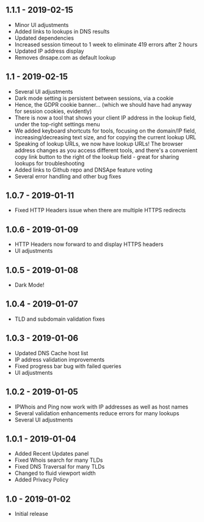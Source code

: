 1.1.1 - 2019-02-15
------------------
* Minor UI adjustments
* Added links to lookups in DNS results
* Updated dependencies
* Increased session timeout to 1 week to eliminate 419 errors after 2 hours
* Updated IP address display
* Removes dnsape.com as default lookup

1.1 - 2019-02-15
------------------
* Several UI adjustments
* Dark mode setting is persistent between sessions, via a cookie
* Hence, the GDPR cookie banner... (which we should have had anyway for session cookies, evidently)
* There is now a tool that shows your client IP address in the lookup field, under the top-right settings menu
* We added keyboard shortcuts for tools, focusing on the domain/IP field, increasing/decreasing text size, and for copying the current lookup URL
* Speaking of lookup URLs, we now have lookup URLs! The browser address changes as you access different tools, and there's a convenient copy link button to the right of the lookup field - great for sharing lookups for troubleshooting
* Added links to Github repo and DNSApe feature voting
* Several error handling and other bug fixes

1.0.7 - 2019-01-11
------------------
* Fixed HTTP Headers issue when there are multiple HTTPS redirects

1.0.6 - 2019-01-09
------------------
* HTTP Headers now forward to and display HTTPS headers
* UI adjustments

1.0.5 - 2019-01-08
------------------
* Dark Mode!

1.0.4 - 2019-01-07
------------------
* TLD and subdomain validation fixes

1.0.3 - 2019-01-06
------------------
* Updated DNS Cache host list
* IP address validation improvements
* Fixed progress bar bug with failed queries
* UI adjustments

1.0.2 - 2019-01-05
------------------
* IPWhois and Ping now work with IP addresses as well as host names
* Several validation enhancements reduce errors for many lookups
* Several UI adjustments

1.0.1 - 2019-01-04
------------------
* Added Recent Updates panel
* Fixed Whois search for many TLDs
* Fixed DNS Traversal for many TLDs
* Changed to fluid viewport width
* Added Privacy Policy

1.0 - 2019-01-02
------------------
* Initial release

